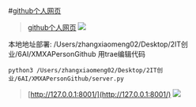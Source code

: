 #[github个人网页](https://zhangxiaomeng1.github.io/zhangxiaomeng.github.io/)

>[github个人网页](https://zhangxiaomeng1.github.io/zhangxiaomeng.github.io/)
![](https://upload-images.jianshu.io/upload_images/814874-195cff6db85d5b06.png?imageMogr2/auto-orient/strip%7CimageView2/2/w/1240)


本地地址部署:
/Users/zhangxiaomeng02/Desktop/2IT创业/6AI/XMXAPersonGithub
用trae编辑代码
```
python3 /Users/zhangxiaomeng02/Desktop/2IT创业/6AI/XMXAPersonGithub/server.py
```
>[http://127.0.0.1:8001/](http://127.0.0.1:8001/)
![](https://upload-images.jianshu.io/upload_images/814874-f6d7624e98c0c0ad.png?imageMogr2/auto-orient/strip%7CimageView2/2/w/1240)




